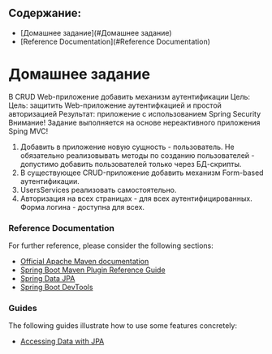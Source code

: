 <?xml version="1.0" encoding="UTF-8"?>
<module type="JAVA_MODULE" version="4" />

## Содержание:
* [Домашнее задание](#Домашнее задание)
* [Reference Documentation](#Reference Documentation)

# Домашнее задание

В CRUD Web-приложение добавить механизм аутентификации
Цель: Цель: защитить Web-приложение аутентифкацией и простой авторизацией Результат: приложение с использованием Spring Security
Внимание! Задание выполняется на основе нереактивного приложения Sping MVC!

1. Добавить в приложение новую сущность - пользователь. Не обязательно реализовывать методы по созданию пользователей - допустимо добавить пользователей только через БД-скрипты.
2. В существующее CRUD-приложение добавить механизм Form-based аутентификации.
3. UsersServices реализовать самостоятельно.
4. Авторизация на всех страницах - для всех аутентифицированных. Форма логина - доступна для всех.

### Reference Documentation
For further reference, please consider the following sections:

* [Official Apache Maven documentation](https://maven.apache.org/guides/index.html)
* [Spring Boot Maven Plugin Reference Guide](https://docs.spring.io/spring-boot/docs/2.2.4.RELEASE/maven-plugin/)
* [Spring Data JPA](https://docs.spring.io/spring-boot/docs/2.2.4.RELEASE/reference/htmlsingle/#boot-features-jpa-and-spring-data)
* [Spring Boot DevTools](https://docs.spring.io/spring-boot/docs/2.2.4.RELEASE/reference/htmlsingle/#using-boot-devtools)

### Guides
The following guides illustrate how to use some features concretely:

* [Accessing Data with JPA](https://spring.io/guides/gs/accessing-data-jpa/)

